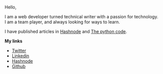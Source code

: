 Hello,

I am a web developer turned technical writer with a passion for technology. I am a team player, and always looking for ways to learn.

I have published articles in [Hashnode](doroh.hashnode.dev) and [The python code](https://www.thepythoncode.com/author/chepkirui-dorothy/articles).

**My links**

- [Twitter](www.twitter.com/kakz_doroh)
- [Linkedin](https://www.linkedin.com/in/chepkirui-dorothy/)
- [Hashnode](doroh.hashnode.dev)
- [Github](www.github.com/chepkiruidorothy/)

